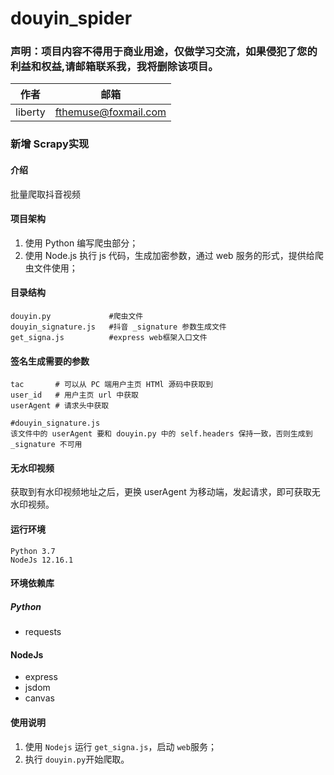 # douyin_spider

### 声明：项目内容不得用于商业用途，仅做学习交流，如果侵犯了您的利益和权益,请邮箱联系我，我将删除该项目。

| 作者    | 邮箱                                                |
| ------- | --------------------------------------------------- |
| liberty | [fthemuse@foxmail.com](mailto:fthemuse@foxmail.com) |

### 新增 Scrapy实现

#### 介绍

批量爬取抖音视频

#### 项目架构
1. 使用 Python 编写爬虫部分；
2. 使用 Node.js 执行 js 代码，生成加密参数，通过 web 服务的形式，提供给爬虫文件使用；

#### 目录结构

```
douyin.py             #爬虫文件
douyin_signature.js   #抖音 _signature 参数生成文件
get_signa.js          #express web框架入口文件
```

#### 签名生成需要的参数

```
tac       # 可以从 PC 端用户主页 HTMl 源码中获取到
user_id   # 用户主页 url 中获取
userAgent # 请求头中获取

#douyin_signature.js
该文件中的 userAgent 要和 douyin.py 中的 self.headers 保持一致，否则生成到 _signature 不可用
```

#### 无水印视频

获取到有水印视频地址之后，更换 userAgent 为移动端，发起请求，即可获取无水印视频。

#### 运行环境

```
Python 3.7
NodeJs 12.16.1
```

#### 环境依赖库

##### Python

- requests

#### NodeJs

- express
- jsdom
- canvas

#### 使用说明

1.  使用 `Nodejs` 运行 `get_signa.js`，启动 `web`服务；
2.  执行 `douyin.py`开始爬取。

